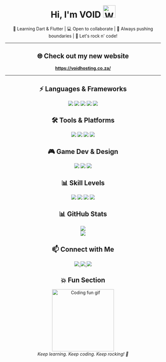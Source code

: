<h1 align="center">
  <b>Hi, I'm VOID</b>
  <img src="https://media.giphy.com/media/hvRJCLFzcasrR4ia7z/giphy.gif" width="40" alt="Waving hand">
</h1>

<p align="center">
  🌱 Learning Dart & Flutter | 💻 Open to collaborate | 🚀 Always pushing boundaries | 🤘 Let's rock n' code!
</p>

---

<h2 align="center">🌐 Check out my new website</h2>
<p align="center">
  <a href="https://voidhosting.co.za/" target="_blank"><b>https://voidhosting.co.za/</b></a>
</p>

---

<div align="center">

<h2>⚡ Languages & Frameworks</h2>
<p>
  <img src="https://img.shields.io/badge/Dart-0175C2?style=for-the-badge&logo=dart&logoColor=white" />
  <img src="https://img.shields.io/badge/Flutter-02569B?style=for-the-badge&logo=flutter&logoColor=white" />
  <img src="https://img.shields.io/badge/HTML-E34F26?style=for-the-badge&logo=html5&logoColor=white" />
  <img src="https://img.shields.io/badge/CSS-1572B6?style=for-the-badge&logo=css3&logoColor=white" />
  <img src="https://img.shields.io/badge/JavaScript-F7DF1E?style=for-the-badge&logo=javascript&logoColor=black" />
</p>

<h2>🛠️ Tools & Platforms</h2>
<p>
  <img src="https://img.shields.io/badge/Docker-2496ED?style=for-the-badge&logo=docker&logoColor=white" />
  <img src="https://img.shields.io/badge/Firebase-FFCA28?style=for-the-badge&logo=firebase&logoColor=black" />
  <img src="https://img.shields.io/badge/Linux-000000?style=for-the-badge&logo=linux&logoColor=white" />
  <img src="https://img.shields.io/badge/Ubuntu-E95420?style=for-the-badge&logo=ubuntu&logoColor=white" />
</p>

<h2>🎮 Game Dev & Design</h2>
<p>
  <img src="https://img.shields.io/badge/Unity-000000?style=for-the-badge&logo=unity&logoColor=white" />
  <img src="https://img.shields.io/badge/Roblox-D92D2D?style=for-the-badge&logo=roblox&logoColor=white" />
  <img src="https://img.shields.io/badge/Figma-F24E1E?style=for-the-badge&logo=figma&logoColor=white" />
</p>

<h2>📊 Skill Levels</h2>
<p>
  <img src="https://img.shields.io/badge/Dart%20%26%20Flutter-80%25-0175C2?style=for-the-badge" />
  <img src="https://img.shields.io/badge/Web%20Dev-70%25-F7DF1E?style=for-the-badge" />
  <img src="https://img.shields.io/badge/Game%20Dev-50%25-000000?style=for-the-badge" />
  <img src="https://img.shields.io/badge/Design%20%26%20Editing-60%25-F24E1E?style=for-the-badge" />
</p>

<h2>📊 GitHub Stats</h2>
<p>
  <a href="https://github.com/void-2smooth">
    <img src="https://github-readme-stats.vercel.app/api?username=void-2smooth&show_icons=true&count_private=true&theme=radical" />
  </a>
  <br/>
  <a href="https://github.com/void-2smooth">
    <img src="https://github-readme-stats.vercel.app/api/top-langs/?username=void-2smooth&layout=compact&theme=radical" />
  </a>
</p>

<h2>📫 Connect with Me</h2>
<p>
  <a href="https://github.com/void-2smooth">
    <img src="https://img.shields.io/badge/GitHub-VOID-181717?style=for-the-badge&logo=github&logoColor=white" />
  </a>
  <a href="https://www.youtube.com/@Void2.smooth">
    <img src="https://img.shields.io/badge/YouTube-Void2.smooth-FF0000?style=for-the-badge&logo=youtube&logoColor=white" />
  </a>
  <a href="https://the-real-voiddev.itch.io/">
    <img src="https://img.shields.io/badge/Itch.io-VoidDev-FA5C5C?style=for-the-badge&logo=itch.io&logoColor=white" />
  </a>
</p>

<h2>💥 Fun Section</h2>
<p>
  <img src="https://media.giphy.com/media/26tPplGWjN0xLybiU/giphy.gif" width="200" alt="Coding fun gif" />
  <br/>
  <em>Keep learning. Keep coding. Keep rocking! 🤘</em>
</p>

</div>

